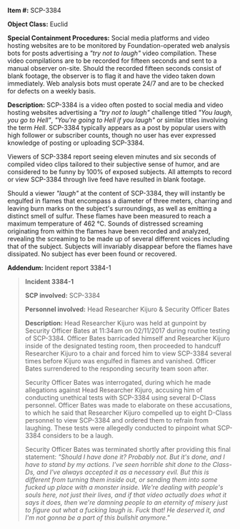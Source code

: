 **Item #:** SCP-3384

**Object Class:** Euclid

**Special Containment Procedures:** Social media platforms and video hosting websites are to be monitored by Foundation-operated web analysis bots for posts advertising a _"try not to laugh"_ video compilation. These video compilations are to be recorded for fifteen seconds and sent to a manual observer on-site. Should the recorded fifteen seconds consist of blank footage, the observer is to flag it and have the video taken down immediately. Web analysis bots must operate 24/7 and are to be checked for defects on a weekly basis.

**Description:** SCP-3384 is a video often posted to social media and video hosting websites advertising a _"try not to laugh"_ challenge titled _"You laugh, you go to Hell"_, _"You're going to Hell if you laugh"_ or similar titles involving the term _Hell_. SCP-3384 typically appears as a post by popular users with high follower or subscriber counts, though no user has ever expressed knowledge of posting or uploading SCP-3384.

Viewers of SCP-3384 report seeing eleven minutes and six seconds of compiled video clips tailored to their subjective sense of humor, and are considered to be funny by 100% of exposed subjects. All attempts to record or view SCP-3384 through live feed have resulted in blank footage.

Should a viewer _"laugh"_ at the content of SCP-3384, they will instantly be engulfed in flames that encompass a diameter of three meters, charring and leaving burn marks on the subject's surroundings, as well as emitting a distinct smell of sulfur. These flames have been measured to reach a maximum temperature of 462 °C. Sounds of distressed screaming originating from within the flames have been recorded and analyzed, revealing the screaming to be made up of several different voices including that of the subject. Subjects will invariably disappear before the flames have dissipated. No subject has ever been found or recovered.

**Addendum:** Incident report 3384-1

> **Incident 3384-1**
> 
> **SCP involved:** SCP-3384
> 
> **Personnel involved:** Head Researcher Kijuro & Security Officer Bates
> 
> **Description:** Head Researcher Kijuro was held at gunpoint by Security Officer Bates at 11:34am on 02/11/2017 during routine testing of SCP-3384. Officer Bates barricaded himself and Researcher Kijuro inside of the designated testing room, then proceeded to handcuff Researcher Kijuro to a chair and forced him to view SCP-3384 several times before Kijuro was engulfed in flames and vanished. Officer Bates surrendered to the responding security team soon after.
> 
> Security Officer Bates was interrogated, during which he made allegations against Head Researcher Kijuro, accusing him of conducting unethical tests with SCP-3384 using several D-Class personnel. Officer Bates was made to elaborate on these accusations, to which he said that Researcher Kijuro compelled up to eight D-Class personnel to view SCP-3384 and ordered them to refrain from laughing. These tests were allegedly conducted to pinpoint what SCP-3384 considers to be a laugh.
> 
> Security Officer Bates was terminated shortly after providing this final statement: _"Should I have done it? Probably not. But it's done, and I have to stand by my actions. I've seen horrible shit done to the Class-Ds, and I've always accepted it as a necessary evil. But this is different from turning them inside out, or sending them into some fucked up place with a monster inside. We're dealing with people's souls here, not just their lives, and if that video actually does what it says it does, then we're damning people to an eternity of misery just to figure out what a fucking laugh is. Fuck that! He deserved it, and I'm not gonna be a part of this bullshit anymore."_